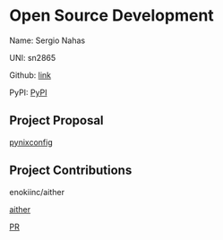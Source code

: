 # Open Source Development

Name: Sergio Nahas

UNI: sn2865

Github: [link](https://github.com/sn2865)

PyPI: [PyPI](https://pypi.org/user/sergi0nahas/)

## Project Proposal

[pynixconfig](../projects/python/pynixconfig.md)

## Project Contributions

enokiinc/aither

[aither](../projects/docker/aither.md)

[PR](https://github.com/enoki-inc/aither/pull/1)
